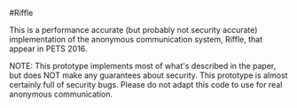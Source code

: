 #Riffle

This is a performance accurate (but probably not security
accurate) implementation of the anonymous communication system,
Riffle, that appear in PETS 2016.

NOTE: This prototype implements most of what's described in the paper,
but does NOT make any guarantees about security. This prototype is
almost certainly full of security bugs. Please do not adapt this code
to use for real anonymous communication.